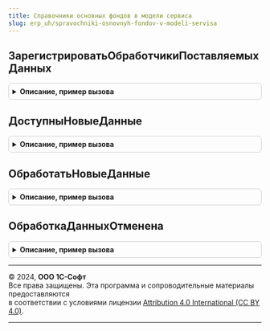 ```yaml
---
title: Справочники основных фондов в модели сервиса
slug: erp_uh/spravochniki-osnovnyh-fondov-v-modeli-servisa
---
```



## ЗарегистрироватьОбработчикиПоставляемыхДанных
<details style="margin: 1em 0; padding: 0.5em; border: 1px solid #ccc; border-radius: 6px;">

<summary style="font-weight: bold; cursor: pointer;">Описание, пример вызова</summary>

```bsl

// Регистрирует обработчики поставляемых данных за день и за все время.
//
// Параметры:
//   Обработчики - ТаблицаЗначений - таблица для добавления обработчиков с колонками:
//     * ВидДанных - Строка - код вида данных, обрабатываемый обработчиком.
//     * КодОбработчика - Строка - будет использоваться при восстановлении обработки данных после сбоя.
//     * Обработчик - ОбщийМодуль - модуль, содержащий следующие процедуры:
//          ДоступныНовыеДанные(Дескриптор, Загружать) Экспорт
//          ОбработатьНовыеДанные(Дескриптор, ПутьКФайлу) Экспорт
//          ОбработкаДанныхОтменена(Дескриптор) Экспорт
//
Процедура ЗарегистрироватьОбработчикиПоставляемыхДанных(Знач Обработчики) Экспорт
```

Пример вызова
```bsl
СправочникиОсновныхФондовВМоделиСервиса.ЗарегистрироватьОбработчикиПоставляемыхДанных(Обработчики) 
```
</details>

## ДоступныНовыеДанные
<details style="margin: 1em 0; padding: 0.5em; border: 1px solid #ccc; border-radius: 6px;">

<summary style="font-weight: bold; cursor: pointer;">Описание, пример вызова</summary>

```bsl

// Вызывается при получении уведомления о новых данных.
// В теле следует проверить, необходимы ли эти данные приложению,
// и если да - установить флажок Загружать.
//
// Параметры:
//   Дескриптор   - ОбъектXDTO - Descriptor.
//   Загружать    - Булево - Возвращаемое.
//
Процедура ДоступныНовыеДанные(Знач Дескриптор, Загружать) Экспорт
```

Пример вызова
```bsl
СправочникиОсновныхФондовВМоделиСервиса.ДоступныНовыеДанные(Дескриптор, Загружать) 
```
</details>

## ОбработатьНовыеДанные
<details style="margin: 1em 0; padding: 0.5em; border: 1px solid #ccc; border-radius: 6px;">

<summary style="font-weight: bold; cursor: pointer;">Описание, пример вызова</summary>

```bsl

// Вызывается после вызова ДоступныНовыеДанные, позволяет разобрать данные.
//
// Параметры:
//   Дескриптор   - ОбъектXDTO - Дескриптор.
//   ПутьКФайлу   - Строка - Полное имя извлеченного файла. Файл будет автоматически удален
//                  после завершения процедуры.
//
Процедура ОбработатьНовыеДанные(Знач Дескриптор, Знач ПутьКФайлу) Экспорт
```

Пример вызова
```bsl
СправочникиОсновныхФондовВМоделиСервиса.ОбработатьНовыеДанные(Дескриптор, ПутьКФайлу) 
```
</details>

## ОбработкаДанныхОтменена
<details style="margin: 1em 0; padding: 0.5em; border: 1px solid #ccc; border-radius: 6px;">

<summary style="font-weight: bold; cursor: pointer;">Описание, пример вызова</summary>

```bsl

// Вызывается при отмене обработки данных в случае сбоя.
//
// Параметры:
//   Дескриптор   - ОбъектXDTO - Дескриптор.
//
Процедура ОбработкаДанныхОтменена(Знач Дескриптор) Экспорт
```

Пример вызова
```bsl
СправочникиОсновныхФондовВМоделиСервиса.ОбработкаДанныхОтменена(Дескриптор) 
```
</details>

---

© 2024, **ООО 1С-Софт**  
Все права защищены. Эта программа и сопроводительные материалы предоставляются  
в соответствии с условиями лицензии [Attribution 4.0 International (CC BY 4.0)](https://creativecommons.org/licenses/by/4.0/legalcode).

---
